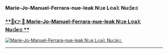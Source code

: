 ### Marie-Jo-Manuel-Ferrara-nue-leak N𝚞e L𝚎a𝚔 Nu𝚍e𝚜   

### [ **🔗👉 🔴 Marie-Jo-Manuel-Ferrara-nue-leak N𝚞e L𝚎a𝚔 Nu𝚍e𝚜 **](https://taap.it/xNRuk4)  

[![Marie-Jo-Manuel-Ferrara-nue-leak N𝚞e L𝚎a𝚔 Nu𝚍e𝚜 ](https://i.imgur.com/0qMVB7G.gif)](https://taap.it/xNRuk4)  

___  
